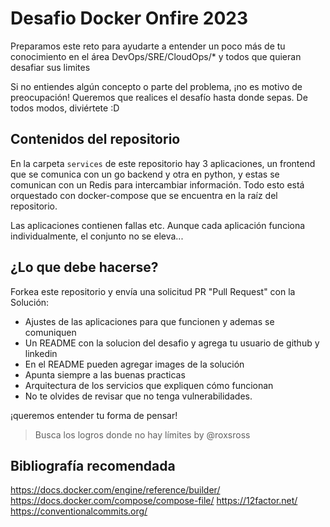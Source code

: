 # Desafio Docker Onfire 2023

Preparamos este reto  para ayudarte a entender un poco más de tu conocimiento en el área DevOps/SRE/CloudOps/* y todos que quieran desafiar sus limites

Si no entiendes algún concepto o parte del problema, ¡no es motivo de preocupación! Queremos que realices el desafío hasta donde sepas.
De todos modos, diviértete :D

## Contenidos del repositorio

En la carpeta `services` de este repositorio hay 3 aplicaciones, un frontend que se comunica con un go backend y otra en python, y estas se comunican con un Redis para intercambiar información. Todo esto está orquestado con docker-compose que se encuentra en la raíz del repositorio.

Las aplicaciones contienen fallas etc. Aunque cada aplicación funciona individualmente, el conjunto no se eleva...

## ¿Lo que debe hacerse?

Forkea este repositorio y envía una solicitud PR "Pull Request" con la Solución:
- Ajustes de las aplicaciones para que funcionen y ademas se comuniquen
- Un README con la solucion del desafio y agrega tu usuario de github y linkedin
- En el README pueden agregar images de la solución
- Apunta siempre a las buenas practicas
- Arquitectura de los servicios que expliquen cómo funcionan
- No te olvides de revisar que no tenga vulnerabilidades. 


¡queremos entender tu forma de pensar! 

> Busca los logros donde no hay límites by @roxsross

## Bibliografía recomendada
https://docs.docker.com/engine/reference/builder/
https://docs.docker.com/compose/compose-file/
https://12factor.net/
https://conventionalcommits.org/